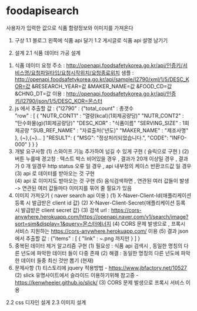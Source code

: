 # foodapisearch
사용자가 입력한 값으로 식품 함량정보와 이미지를 가져온다

1. 구상
1.1 블로그 왼쪽에 식품 api 달기
1.2 게시글로 식품 api 설명 남기기

2. 설계
2.1 식품 데이터 가공 설계
1) 식품 데이터 요청 주소  : http://openapi.foodsafetykorea.go.kr/api/인증키/서비스명/요청파일타입/요청시작위치/요청종료위치
	샘플 : http://openapi.foodsafetykorea.go.kr/api/sample/I2790/xml/1/5/DESC_KOR=값 &RESEARCH_YEAR=값 &MAKER_NAME=값 &FOOD_CD=값 &CHNG_DT=값
	이용 : http://openapi.foodsafetykorea.go.kr/api/인증키/I2790/json/1/5/DESC_KOR=몬스터
2) js 에서 추출할 값 :	{"I2790" : 
				{"total_count" : 총갯수  
				"row" :	[	{ "NUTR_CONT1" : "열량(kcal)(1회제공량당)"
						 "NUTR_CONT2" : "탄수화물(g)(1회제공량당)"
						"DESC_KOR" : "식품이름"
						"SERVING_SIZE" : 1회제공량
						"SUB_REF_NAME" : "자료출처('년도)"
						"MAKER_NAME" : "제조사명"
						},
						{~},{~}... 
					]
				"RESULT": {
            					"MSG": "정상처리되었습니다.",
           					 "CODE": "INFO-000"
       				 	}
				}
			}
3) 개발 요구사항 
  (1) 스와이프 기능 추가하여 넘길 수 있게 구현  (  슬릭으로 구현 )
  (2) 버튼 누를때 경고창 :  텍스트 박스 비어있을 경우 , 결과가 20개 이상일 경우 , 결과가 0 개 일경우 
      http status 오류 일 경우 , api 내부정의 케이스 반환코드값 일 경우
  (3) api 로 데이터를 받아오는 것 구현  
  (4) api 로 이미지도 받아오는 것 구현
  (5) 음식검색하면 , 연관된 여러 값들이 발생 -> 연관된 여러 값들마다 이미지를 묶어 줄 필요가 있음
4) 이미지 가져오기 ( naver search api 이용 )
  (1) X-Naver-Client-Id{애플리케이션 등록 시 발급받은 client id 값}
  (2) X-Naver-Client-Secret{애플리케이션 등록 시 발급받은 client secret 값} 
  (3) 검색 url : https://cors-anywhere.herokuapp.com/https://openapi.naver.com/v1/search/image?sort=sim&display=1&query=몬스터에너지
  (4) CORS 문제 발생으로 , 프록시 서비스 지원하는 https://cors-anywhere.herokuapp.com/ 이용
  (5) 결과 json 에서 추출할 값 :
			{"items" : 
				[
					{ "link" : ~.png 까지만 } 
				]
			}
5) 중복된 데이터 제거 알고리즘 구현
  (1) 필요성 : 식품 api 검색시 , 동일한 명칭의 다른 년도에 파악한 데이터 들이 다중 존재
  (2) 해결 : 동일한 명칭의 다른 년도에 파악한 데이터 들중 최신 것만 뽑기 (현재)
7) 문제사항
  (1) 티스토리에 jquery 적용방법 - https://www.jbfactory.net/10527
  (2) slick 유명사이트에서 슬라이드 이용하기위해 참고중 - https://kenwheeler.github.io/slick/
  (3) CORS 문제 발생으로 프록시 서비스 이용

2.2 css 디자인 설게
2.3 이미지 설계
